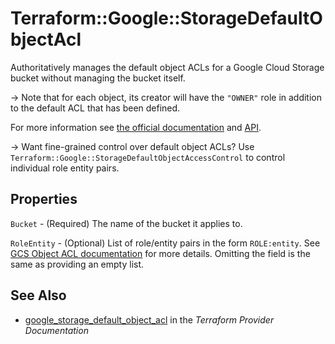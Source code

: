 # Terraform::Google::StorageDefaultObjectAcl

Authoritatively manages the default object ACLs for a Google Cloud Storage bucket
without managing the bucket itself.

-> Note that for each object, its creator will have the `"OWNER"` role in addition
to the default ACL that has been defined.

For more information see
[the official documentation](https://cloud.google.com/storage/docs/access-control/lists) 
and 
[API](https://cloud.google.com/storage/docs/json_api/v1/defaultObjectAccessControls).

-> Want fine-grained control over default object ACLs? Use `Terraform::Google::StorageDefaultObjectAccessControl`
to control individual role entity pairs.

## Properties

`Bucket` - (Required) The name of the bucket it applies to.

`RoleEntity` - (Optional) List of role/entity pairs in the form `ROLE:entity`. See [GCS Object ACL documentation](https://cloud.google.com/storage/docs/json_api/v1/objectAccessControls) for more details. Omitting the field is the same as providing an empty list.


## See Also

* [google_storage_default_object_acl](https://www.terraform.io/docs/providers/google/r/storage_default_object_acl.html) in the _Terraform Provider Documentation_